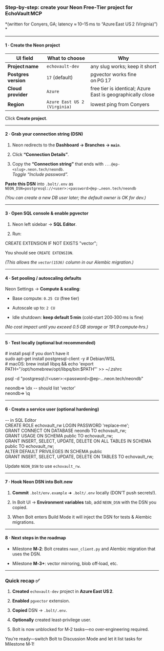 ### **Step‑by‑step: create your Neon Free‑Tier project for EchoVault MCP**

\*(written for Conyers, GA; latency ≈ 10–15 ms to “Azure East US 2 (Virginia)”) \*

---

#### **1 · Create the Neon project**

| UI field | What to choose | Why |
| ----- | ----- | ----- |
| **Project name** | `echovault-dev` | any slug works; keep it short |
| **Postgres version** | `17` (default) | pgvector works fine on PG 17 |
| **Cloud provider** | `Azure` | free tier is identical; Azure East is geographically close |
| **Region** | `Azure East US 2 (Virginia)` | lowest ping from Conyers |

Click **Create project**.

---

#### **2 · Grab your connection string (DSN)**

1. Neon redirects to the **Dashboard → Branches → `main`**.

2. Click **“Connection Details”**.

3. Copy the **“Connection string”** that ends with `...@ep-<slug>.neon.tech/neondb`.  
    *Toggle “Include password”.*

**Paste this DSN** into `.bolt/.env` as  
 `NEON_DSN=postgresql://<user>:<password>@ep-…neon.tech/neondb`

*(You can create a new DB user later; the default owner is OK for dev.)*

---

#### **3 · Open SQL console & enable pgvector**

1. Neon left sidebar → **SQL Editor**.

2. Run:

CREATE EXTENSION IF NOT EXISTS "vector";

You should see `CREATE EXTENSION`.

*(This allows the `vector(1536)` column in our Alembic migration.)*

---

#### **4 · Set pooling / autoscaling defaults**

Neon Settings → **Compute & scaling**:

* Base compute: `0.25 CU` (free tier)

* Autoscale up to: `2 CU`

* Idle shutdown: **keep default 5 min** (cold‑start 200‑300 ms is fine)

*(No cost impact until you exceed 0.5 GB storage or 191.9 compute‑hrs.)*

---

#### **5 · Test locally (optional but recommended)**

\# install psql if you don't have it  
sudo apt-get install postgresql-client \-y   \# Debian/WSL  
\# macOS: brew install libpq && echo 'export PATH="/opt/homebrew/opt/libpq/bin:$PATH"' \>\> \~/.zshrc

psql \-d "postgresql://\<user\>:\<password\>@ep-...neon.tech/neondb"

neondb=\> \\dx   \-- should list 'vector'  
neondb=\> \\q

---

#### **6 · Create a service user (optional hardening)**

\-- in SQL Editor  
CREATE ROLE echovault\_rw LOGIN PASSWORD 'replace‑me';  
GRANT CONNECT ON DATABASE neondb TO echovault\_rw;  
GRANT USAGE ON SCHEMA public TO echovault\_rw;  
GRANT INSERT, SELECT, UPDATE, DELETE ON ALL TABLES IN SCHEMA public TO echovault\_rw;  
ALTER DEFAULT PRIVILEGES IN SCHEMA public  
    GRANT INSERT, SELECT, UPDATE, DELETE ON TABLES TO echovault\_rw;

Update `NEON_DSN` to use `echovault_rw`.

---

#### **7 · Hook Neon DSN into Bolt.new**

1. **Commit** `.bolt/env.example` ➜ `.bolt/.env` locally (DON’T push secrets\!).

2. In Bolt UI → **Environment variables** tab, add `NEON_DSN` with the DSN you copied.

3. When Bolt enters Build Mode it will inject the DSN for tests & Alembic migrations.

---

#### **8 · Next steps in the roadmap**

* Milestone **M‑2**: Bolt creates `neon_client.py` and Alembic migration that uses the DSN.

* Milestone **M‑3+**: vector mirroring, blob off‑load, etc.

---

### **Quick recap ✅**

1. **Created** `echovault-dev` project in **Azure East US 2**.

2. **Enabled** `pgvector` extension.

3. **Copied** DSN → `.bolt/.env`.

4. **Optionally** created least‑privilege user.

5. Bolt is now unblocked for M‑2 tasks—no over‑engineering required.

You’re ready—switch Bolt to Discussion Mode and let it list tasks for Milestone M‑1\!


